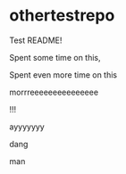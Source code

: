# othertestrepo

Test README!


Spent some time on this,

Spent even more time on this

morrreeeeeeeeeeeeeee

!!!

ayyyyyyy

dang

man
